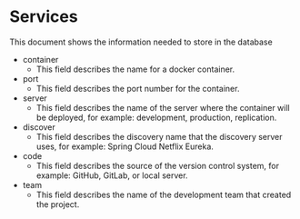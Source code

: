 # Services

This document shows the information needed to store in the database

* container
    * This field describes the name for a docker container.
* port 
    * This field describes the port number for the container.
* server
    * This field describes the name of the server where the container will be deployed, for example: development, production, replication.
* discover
    * This field describes the discovery name that the discovery server uses, for example: Spring Cloud Netflix Eureka. 
* code
    * This field describes the source of the version control system, for example: GitHub, GitLab, or local server.
* team
    * This field describes the name of the development team that created the project.